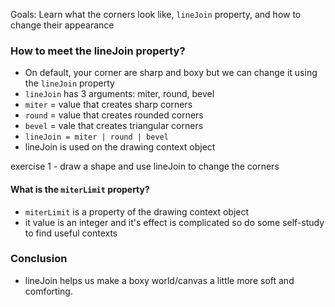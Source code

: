 Goals: Learn what the corners look like, `lineJoin` property, and how to change their appearance

### How to meet the lineJoin property?
- On default, your corner are sharp and boxy but we can change it using the `lineJoin` property
- `lineJoin` has 3 arguments: miter, round, bevel 
- `miter` = value that creates sharp corners
- `round` = value that creates rounded corners
- `bevel` = vale that creates triangular corners
- `lineJoin = miter | round | bevel`
- lineJoin is used on the drawing context object

exercise 1 - draw a shape and use lineJoin to change the corners

#### What is the `miterLimit` property?
- `miterLimit` is a property of the drawing context object 
- it value is an integer and it's effect is complicated so do some self-study to find useful contexts 

### Conclusion
- lineJoin helps us make a boxy world/canvas a little more soft and comforting. 